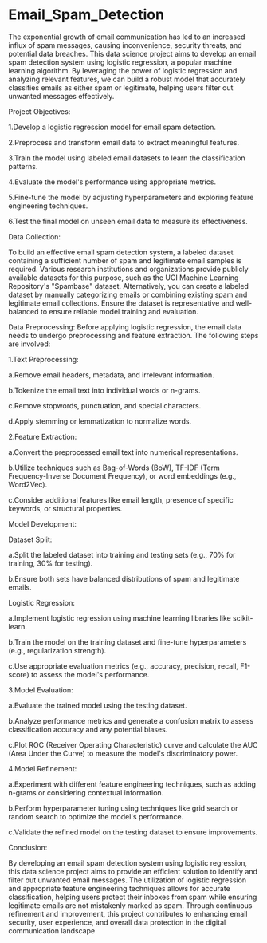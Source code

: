 # Email_Spam_Detection
The exponential growth of email communication has led to an increased influx of spam messages, causing inconvenience, security threats, and potential data breaches. This data science project aims to develop an email spam detection system using logistic regression, a popular machine learning algorithm. By leveraging the power of logistic regression and analyzing relevant features, we can build a robust model that accurately classifies emails as either spam or legitimate, helping users filter out unwanted messages effectively.

Project Objectives:

1.Develop a logistic regression model for email spam detection.

2.Preprocess and transform email data to extract meaningful features.

3.Train the model using labeled email datasets to learn the classification patterns.

4.Evaluate the model's performance using appropriate metrics.

5.Fine-tune the model by adjusting hyperparameters and exploring feature engineering techniques.

6.Test the final model on unseen email data to measure its effectiveness.

Data Collection:

To build an effective email spam detection system, a labeled dataset containing a sufficient number of spam and legitimate email samples is required. Various research institutions and organizations provide publicly available datasets for this purpose, such as the UCI Machine Learning Repository's "Spambase" dataset. Alternatively, you can create a labeled dataset by manually categorizing emails or combining existing spam and legitimate email collections. Ensure the dataset is representative and well-balanced to ensure reliable model training and evaluation.

Data Preprocessing:
Before applying logistic regression, the email data needs to undergo preprocessing and feature extraction. The following steps are involved:

1.Text Preprocessing:

a.Remove email headers, metadata, and irrelevant information.

b.Tokenize the email text into individual words or n-grams.

c.Remove stopwords, punctuation, and special characters.

d.Apply stemming or lemmatization to normalize words.

2.Feature Extraction:

a.Convert the preprocessed email text into numerical representations.

b.Utilize techniques such as Bag-of-Words (BoW), TF-IDF (Term Frequency-Inverse Document Frequency), or word embeddings (e.g., Word2Vec).

c.Consider additional features like email length, presence of specific keywords, or structural properties.

Model Development:

Dataset Split:

a.Split the labeled dataset into training and testing sets (e.g., 70% for training, 30% for testing).

b.Ensure both sets have balanced distributions of spam and legitimate emails.

Logistic Regression:

a.Implement logistic regression using machine learning libraries like scikit-learn.

b.Train the model on the training dataset and fine-tune hyperparameters (e.g., regularization strength).

c.Use appropriate evaluation metrics (e.g., accuracy, precision, recall, F1-score) to assess the model's performance.

3.Model Evaluation:

a.Evaluate the trained model using the testing dataset.

b.Analyze performance metrics and generate a confusion matrix to assess classification accuracy and any potential biases.

c.Plot ROC (Receiver Operating Characteristic) curve and calculate the AUC (Area Under the Curve) to measure the model's discriminatory power.

4.Model Refinement:

a.Experiment with different feature engineering techniques, such as adding n-grams or considering contextual information.

b.Perform hyperparameter tuning using techniques like grid search or random search to optimize the model's performance.

c.Validate the refined model on the testing dataset to ensure improvements.

Conclusion:

By developing an email spam detection system using logistic regression, this data science project aims to provide an efficient solution to identify and filter out unwanted email messages. The utilization of logistic regression and appropriate feature engineering techniques allows for accurate classification, helping users protect their inboxes from spam while ensuring legitimate emails are not mistakenly marked as spam. Through continuous refinement and improvement, this project contributes to enhancing email security, user experience, and overall data protection in the digital communication landscape
